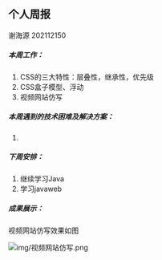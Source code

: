 ## 个人周报

谢海源 202112150

##### 本周工作：

1. CSS的三大特性：层叠性，继承性，优先级
1. CSS盒子模型、浮动
1. 视频网站仿写

##### 本周遇到的技术困难及解决方案：

1. 

##### 下周安排：

1. 继续学习Java
2. 学习javaweb

##### 成果展示：

视频网站仿写效果如图

![img/视频网站仿写.png](E:\Code\github\Experimental-Class-Weekly\谢海源\img\视频网站仿写.png)
